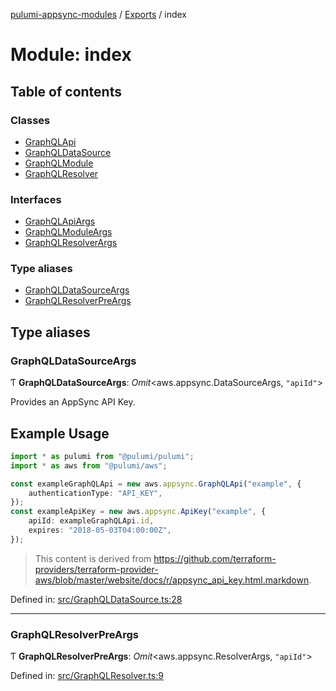 [pulumi-appsync-modules](../README.md) / [Exports](../modules.md) / index

# Module: index

## Table of contents

### Classes

- [GraphQLApi](../classes/index.graphqlapi.md)
- [GraphQLDataSource](../classes/index.graphqldatasource.md)
- [GraphQLModule](../classes/index.graphqlmodule.md)
- [GraphQLResolver](../classes/index.graphqlresolver.md)

### Interfaces

- [GraphQLApiArgs](../interfaces/index.graphqlapiargs.md)
- [GraphQLModuleArgs](../interfaces/index.graphqlmoduleargs.md)
- [GraphQLResolverArgs](../interfaces/index.graphqlresolverargs.md)

### Type aliases

- [GraphQLDataSourceArgs](index.md#graphqldatasourceargs)
- [GraphQLResolverPreArgs](index.md#graphqlresolverpreargs)

## Type aliases

### GraphQLDataSourceArgs

Ƭ **GraphQLDataSourceArgs**: *Omit*<aws.appsync.DataSourceArgs, ``"apiId"``\>

Provides an AppSync API Key.

## Example Usage

```typescript
import * as pulumi from "@pulumi/pulumi";
import * as aws from "@pulumi/aws";

const exampleGraphQLApi = new aws.appsync.GraphQLApi("example", {
    authenticationType: "API_KEY",
});
const exampleApiKey = new aws.appsync.ApiKey("example", {
    apiId: exampleGraphQLApi.id,
    expires: "2018-05-03T04:00:00Z",
});
```

> This content is derived from https://github.com/terraform-providers/terraform-provider-aws/blob/master/website/docs/r/appsync_api_key.html.markdown.

Defined in: [src/GraphQLDataSource.ts:28](https://github.com/bjerkio/pulumi-appsync-modules/blob/2a7a038/src/GraphQLDataSource.ts#L28)

___

### GraphQLResolverPreArgs

Ƭ **GraphQLResolverPreArgs**: *Omit*<aws.appsync.ResolverArgs, ``"apiId"``\>

Defined in: [src/GraphQLResolver.ts:9](https://github.com/bjerkio/pulumi-appsync-modules/blob/2a7a038/src/GraphQLResolver.ts#L9)
